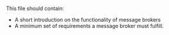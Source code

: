 This file should contain:

* A short introduction on the functionality of message brokers
* A minimum set of requirements a message broker must fulfill.
